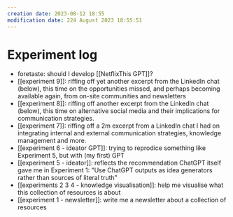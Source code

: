 ```yaml
---
creation date: 2023-08-12 18:55
modification date: 224 August 2023 18:55:51
---
```

# Experiment log 

* foretaste: should I develop [[NetflixThis GPT]]?
* [[experiment 9]]: riffing off yet another excerpt from the LinkedIn chat (below), this time on the opportunities missed, and perhaps becoming available again, from on-site communities and newsletters
* [[experiment 8]]: riffing off another excerpt from the LinkedIn chat (below), this time on alternative social media and their implications for communication strategies. 
* [[experiment 7]]: riffing off a 2m excerpt from a LinkedIn chat I had on integrating internal and external communication strategies, knowledge management and more. 
* [[experiment 6 - ideator GPT]]: trying to reprodice something like Experiment 5, but with (my first) GPT 
* [[experiment 5 - ideator]]: reflects the recommendation ChatGPT itself gave me in Experiment 1: "Use ChatGPT outputs as idea generators rather than sources of literal truth"
* [[experiments 2 3 4 - knowledge visualisation]]: help me visualise what this collection of resources is about
* [[experiment 1 - newsletter]]: write me a newsletter about a collection of resources